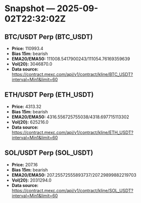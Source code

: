 # Snapshot — 2025-09-02T22:32:02Z

## BTC/USDT Perp (BTC_USDT)
- **Price:** 110993.4
- **Bias 15m:** bearish
- **EMA20/EMA50:** 111008.5417900243/111054.76169359639
- **Vol(20):** 3046870.0
- **Data source:** https://contract.mexc.com/api/v1/contract/kline/BTC_USDT?interval=Min1&limit=60

## ETH/USDT Perp (ETH_USDT)
- **Price:** 4313.32
- **Bias 15m:** bearish
- **EMA20/EMA50:** 4316.556725755038/4318.697715113302
- **Vol(20):** 625216.0
- **Data source:** https://contract.mexc.com/api/v1/contract/kline/ETH_USDT?interval=Min1&limit=60

## SOL/USDT Perp (SOL_USDT)
- **Price:** 207.16
- **Bias 15m:** bearish
- **EMA20/EMA50:** 207.25572555893737/207.29899882219703
- **Vol(20):** 2031294.0
- **Data source:** https://contract.mexc.com/api/v1/contract/kline/SOL_USDT?interval=Min1&limit=60
